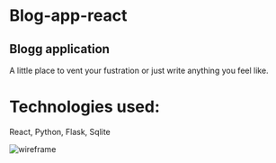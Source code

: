# Blog-app-react

## Blogg application 
A little place to vent your fustration or just write anything you feel like.

# Technologies used:
React, Python, Flask, Sqlite 

![wireframe](https://imgur.com/PwhS28u)



